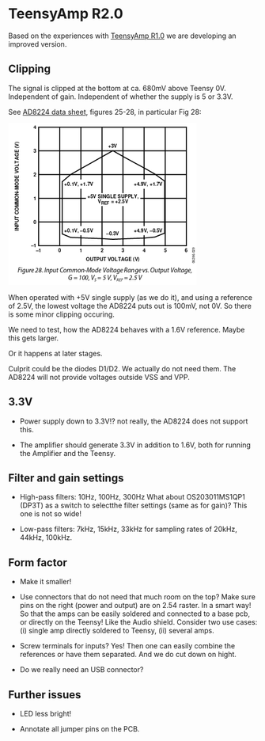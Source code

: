 # TeensyAmp R2.0

Based on the experiences with [TeensyAmp R1.0](../R1.0) we are
developing an improved version.


## Clipping

The signal is clipped at the bottom at ca. 680mV above Teensy
0V. Independent of gain.  Independent of whether the supply is 5 or
3.3V.

See [AD8224 data
  sheet](https://www.analog.com/media/en/technical-documentation/data-sheets/AD8224.pdf),
figures 25-28, in particular Fig 28:

![AD8224-Fig28](images/AD8224-Fig28.png)

When operated with +5V single supply (as we do it), and using a
reference of 2.5V, the lowest voltage the AD8224 puts out is 100mV,
not 0V. So there is some minor clipping occuring.

We need to test, how the AD8224 behaves with a 1.6V reference. Maybe
this gets larger.

Or it happens at later stages.

Culprit could be the diodes D1/D2. We actually do not need them. The
AD8224 will not provide voltages outside VSS and VPP.


## 3.3V

- Power supply down to 3.3V!? not really, the AD8224 does not support
  this.

- The amplifier should generate 3.3V in addition to 1.6V,
  both for running the Amplifier and the Teensy.


## Filter and gain settings

- High-pass filters: 10Hz, 100Hz, 300Hz What about OS203011MS1QP1
  (DP3T) as a switch to selectthe filter settings (same as for gain)?
  This one is not so wide!

- Low-pass filters: 7kHz, 15kHz, 33kHz for sampling rates of 20kHz,
  44kHz, 100kHz.


## Form factor

- Make it smaller!

- Use connectors that do not need that much room on the top?
  Make sure pins on the right (power and output) are on 2.54 raster.
  In a smart way! So that the amps can be easily soldered and connected
  to a base pcb, or directly on the Teensy! Like the Audio shield.
  Consider two use cases: (i) single amp directly soldered to Teensy,
  (ii) several amps.

- Screw terminals for inputs? Yes! Then one can easily combine the
  references or have them separated. And we do cut down on hight.

- Do we really need an USB connector?


## Further issues

- LED less bright!

- Annotate all jumper pins on the PCB.

